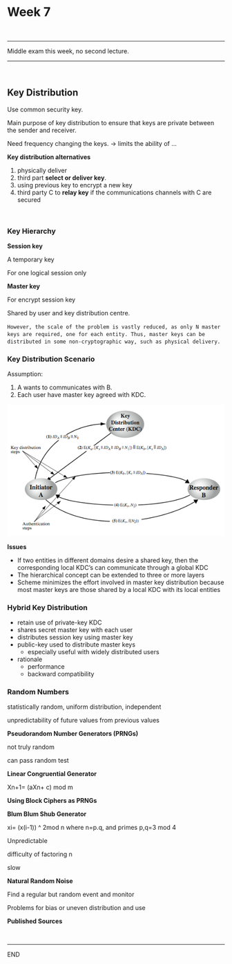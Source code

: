 # Week 7

<br />

---

Middle exam this week, no second lecture.

---

<br />

## Key Distribution

Use common security key.

Main purpose of key distribution to ensure that keys are private between the sender and receiver.

Need frequency changing the keys. -> limits the ability of ...



**Key distribution alternatives**

1. physically deliver
2. third part **select or deliver key**.
3. using previous key to encrypt a new key
4. third party C to **relay key** if the communications channels with C are secured


<br />


### Key Hierarchy

**Session key**

A temporary key

For one logical session only



**Master key**

For encrypt session key

Shared by user and key distribution centre.



`However, the scale of the problem is vastly reduced, as only N master keys are required, one for each entity. Thus, master keys can be distributed in some non-cryptographic way, such as physical delivery. `



### Key Distribution Scenario

Assumption: 

1. A wants to communicates with B.
2. Each user have master key agreed with KDC.

![w7_1](.\PIC\w7_1.png)

**Issues**

* If two entities in different domains desire a shared key, then the corresponding local KDC’s can communicate through a global KDC
* The hierarchical concept can be extended to three or more layers
* Scheme minimizes the effort involved in master key distribution because most master keys are those shared by a local KDC with its local entities



### Hybrid Key Distribution

* retain use of private-key KDC
* shares secret master key with each user
* distributes session key using master key
* public-key used to distribute master keys
  * especially useful with widely distributed users
* rationale
  * performance
  * backward compatibility





### Random Numbers

statistically random, uniform distribution, independent

unpredictability of future values from previous values



**Pseudorandom Number Generators (PRNGs)**

not truly random

can pass random test



**Linear Congruential Generator**

Xn+1= (aXn+ c) mod m



**Using Block Ciphers as PRNGs**



**Blum Blum Shub Generator**

xi= (x(i-1)) ^ 2mod n
where n=p.q, and primes p,q=3 mod 4

Unpredictable

difficulty of factoring n

slow



**Natural Random Noise**

Find a regular but random event and monitor

Problems for bias or uneven distribution and use



**Published Sources**





<br />

---

END